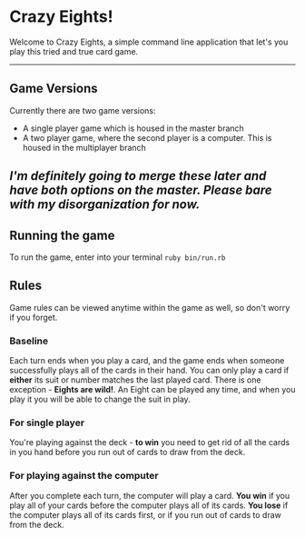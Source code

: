Crazy Eights!
========================

Welcome to Crazy Eights, a simple command line application that let's you play this tried and true card game.

---

## Game Versions

Currently there are two game versions:

- A single player game which is housed in the master branch
- A two player game, where the second player is a computer. This is housed in the multiplayer branch

_I'm definitely going to merge these later and have both options on the master. Please bare with my disorganization for now._
---

## Running the game

To run the game, enter into your terminal `ruby bin/run.rb`

## Rules

Game rules can be viewed anytime within the game as well, so don't worry if you forget.

### Baseline

Each turn ends when you play a card, and the game ends when someone successfully plays all of the cards in their hand.
You can only play a card if **either** its suit or number matches the last played card.
There is one exception - **Eights are wild!**. An Eight can be played any time, and when you play it you will be able to change the suit in play.

### For single player
 
You're playing against the deck - **to win** you need to get rid of all the cards in you hand before you run out of cards to draw from the deck.

### For playing against the computer

After you complete each turn, the computer will play a card. **You win** if you play all of your cards before the computer plays all of its cards.
**You lose** if the computer plays all of its cards first, or if you run out of cards to draw from the deck.